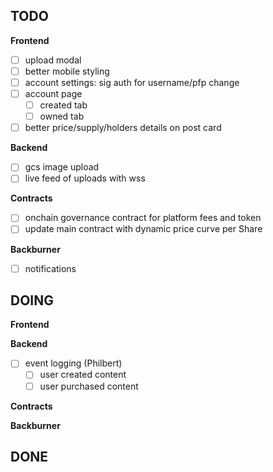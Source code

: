 ## TODO

**Frontend**

- [ ] upload modal
- [ ] better mobile styling
- [ ] account settings: sig auth for username/pfp change
- [ ] account page
  - [ ] created tab
  - [ ] owned tab
- [ ] better price/supply/holders details on post card

**Backend**

- [ ] gcs image upload
- [ ] live feed of uploads with wss

**Contracts**

- [ ] onchain governance contract for platform fees and token
- [ ] update main contract with dynamic price curve per Share

**Backburner**

- [ ] notifications

## DOING

**Frontend**

**Backend**

- [ ] event logging (Philbert)
  - [ ] user created content
  - [ ] user purchased content

**Contracts**

**Backburner**

## DONE
